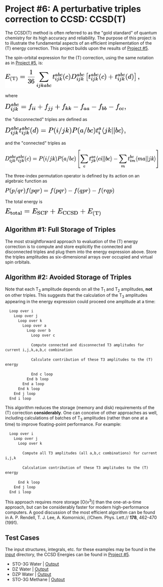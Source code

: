 # Project #6: A perturbative triples correction to CCSD: CCSD(T)

The CCSD(T) method is often referred to as the "gold standard" of quantum chemistry for its high accuracy and reliability.  The purpose of this project is to illustrate the fundamental aspects of an efficient implementation of the (T) energy correction.  This project builds upon the results of 
[Project #5](../Project%2305).

The spin-orbital expression for the (T) correction, using the same notation as in 
[Project #5](../Project%2305), is:

<img src="./figures/t-correction.png" height="60">

where 

<img src="./figures/D.png" height="30">

the "disconnected" triples are defined as

<img src="./figures/disconnected-triples.png" height="30">

and the "connected" triples as

<img src="./figures/connected-triples.png" height="60">

The three-index permutation operator is defined by its action on an algebraic function as

<img src="./figures/three-index-permutation.png" height="20">

The total energy is

<img src="./figures/total-energy.png" height="25">

## Algorithm #1: Full Storage of Triples

The most straightforward approach to evaluation of the (T) energy correction is to compute and store explicitly the connected and disconnected triples and plug them into the energy expression above. Store the triples amplitudes as six-dimensional arrays over occupied and virtual spin orbitals. 

## Algorithm #2: Avoided Storage of Triples

Note that each T<sub>3</sub> amplitude depends on all the T<sub>1</sub> and T<sub>2</sub> amplitudes, **not** on other triples.  This suggests that the calculation of the T<sub>3</sub> amplitudes appearing in the energy expression could proceed one amplitude at a time:

```
  Loop over i
    Loop over j
      Loop over k
        Loop over a
          Loop over b
            Loop over c
  
            Compute connected and disconnected T3 amplitudes for current i,j,k,a,b,c combination
  
            Calculate contribution of these T3 amplitudes to the (T) energy
  
            End c loop
          End b loop
        End a loop
      End k loop
    End j loop
  End i loop
```

This algorithm reduces the storage (memory and disk) requirements of the (T) correction **considerably**.  One can conceive of other approaches as well, including calculations of batches of T<sub>3</sub> amplitudes (rather than one at a time) to improve floating-point performance.  For example:

```
  Loop over i
    Loop over j
      Loop over k
  
        Compute all T3 amplitudes (all a,b,c combinations) for current i,j,k
  
        Calculation contribution of these T3 amplitudes to the (T) energy
  
      End k loop
    End j loop
  End i loop
```

This approach requires more storage [O(v<sup>3</sup>)] than the one-at-a-time approach, but can be considerably faster for modern high-performance computers.  A good discussion of the most efficient algorithm can be found in A. P. Rendell, T. J. Lee, A. Komornicki, //Chem. Phys. Lett.// **178**, 462-470 (1991).

## Test Cases
The input structures, integrals, etc. for these examples may be found in the [input](./input) 
directory, the CCSD Energies can be found in [Project #5](../Project%2305).

* STO-3G Water | [Output](./output/h2o/STO-3G/output.txt) 
* DZ Water | [Output](./output/h2o/DZ/output.txt) 
* DZP Water | [Output](./output/h2o/DZP/output.txt) 
* STO-3G Methane | [Output](./output/ch4/STO-3G/output.txt) 
